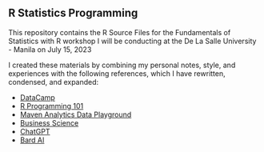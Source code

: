 ## R Statistics Programming

This repository contains the R Source Files for the Fundamentals of Statistics with R workshop I will be conducting at the De La Salle University - Manila on July 15, 2023

I created these materials by combining my personal notes, style, and experiences with the following references, which I have rewritten, condensed, and expanded:

  <ul>
    <li><a href="https://app.datacamp.com/learn">DataCamp</a></li>
    <li><a href="https://www.youtube.com/@RProgramming101">R Programming 101</a></li>
    <li><a href="https://mavenanalytics.io/data-playground">Maven Analytics Data Playground</a></li>
    <li><a href="https://www.youtube.com/@BusinessScience">Business Science</a></li>
    <li><a href="https://chat.openai.com/">ChatGPT</a></li>
    <li><a href="https://bard.google.com/">Bard AI</a></li>
  </ul>
